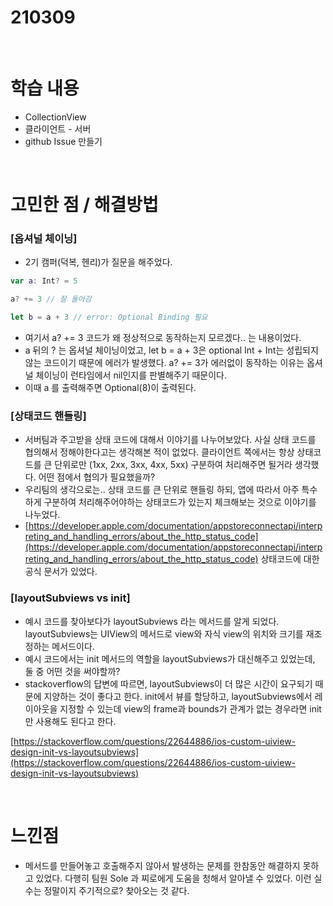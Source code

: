 # 210309

<br>

# 학습 내용

- CollectionView
- 클라이언트 - 서버
- github Issue 만들기

<br>

# 고민한 점 / 해결방법

### [옵셔널 체이닝]

- 2기 캠퍼(덕복, 헨리)가 질문을  해주었다.

```swift
var a: Int? = 5

a? += 3 // 잘 돌아감

let b = a + 3 // error: Optional Binding 필요
```

- 여기서 a? += 3 코드가 왜 정상적으로 동작하는지 모르겠다.. 는 내용이었다.
- a 뒤의  ? 는 옵셔널 체이닝이었고, let b = a + 3은 optional Int + Int는 성립되지 않는 코드이기 때문에 에러가 발생했다. a? += 3가 에러없이 동작하는 이유는 옵셔널 체이닝이 런타임에서 nil인지를 판별해주기 때문이다.
- 이때 a 를 출력해주면  Optional(8)이 출력된다.

### [상태코드 핸들링]

- 서버팀과 주고받을 상태 코드에 대해서 이야기를 나누어보았다. 사실 상태 코드를 협의해서 정해야한다고는 생각해본 적이 없었다. 클라이언트 쪽에서는 항상 상태코드를 큰 단위로만 (1xx, 2xx, 3xx, 4xx, 5xx) 구분하여 처리해주면  될거라 생각했다. 어떤 점에서 협의가 필요했을까?
- 우리팀의 생각으로는.. 상태 코드를 큰 단위로 핸들링 하되, 앱에 따라서 아주 특수하게 구분하여 처리해주어야하는 상태코드가 있는지 체크해보는  것으로 이야기를 나누었다.
- [https://developer.apple.com/documentation/appstoreconnectapi/interpreting_and_handling_errors/about_the_http_status_code](https://developer.apple.com/documentation/appstoreconnectapi/interpreting_and_handling_errors/about_the_http_status_code) 상태코드에 대한 공식 문서가 있었다.

### [layoutSubviews vs init]

- 예시 코드를 찾아보다가 layoutSubviews 라는 메서드를 알게 되었다. layoutSubviews는  UIView의 메서드로 view와 자식 view의 위치와 크기를 재조정하는 메서드이다.
- 예시  코드에서는 init 메서드의 역할을 layoutSubviews가 대신해주고 있었는데, 둘 중 어떤 것을 써야할까?
- stackoverflow의 답변에 따르면,  layoutSubviews이 더 많은 시간이 요구되기 때문에 지양하는 것이 좋다고 한다. init에서 뷰를 할당하고, layoutSubviews에서 레이아웃을 지정할 수 있는데 view의 frame과 bounds가 관계가 없는 경우라면 init만 사용해도 된다고 한다.

[https://stackoverflow.com/questions/22644886/ios-custom-uiview-design-init-vs-layoutsubviews](https://stackoverflow.com/questions/22644886/ios-custom-uiview-design-init-vs-layoutsubviews)

<br>

# 느낀점

- 메서드를 만들어놓고  호출해주지  않아서 발생하는 문제를 한참동안 해결하지 못하고 있었다. 다행히 팀원 Sole 과 찌로에게 도움을 청해서 알아낼 수 있었다. 이런 실수는 정말이지 주기적으로? 찾아오는 것 같다.

<br>
